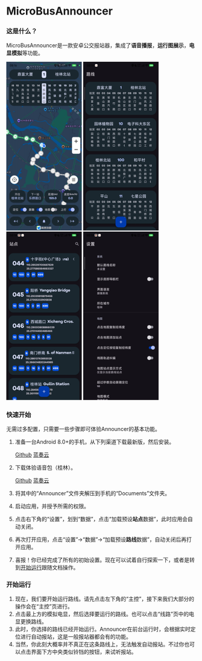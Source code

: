 # MicroBusAnnouncer
### 这是什么？

MicroBusAnnouncer是一款安卓公交报站器，集成了<b>语音播报</b>，<b>运行图展示</b>，<b>电显模拟</b>等功能。

<div>
  <img src="https://github.com/Shiyue0x0/MicroBusAnnouncer/blob/master/readme/main.jpg" width="200" />
  <img src="https://github.com/Shiyue0x0/MicroBusAnnouncer/blob/master/readme/lines.jpg" width="200" />
  <img src="https://github.com/Shiyue0x0/MicroBusAnnouncer/blob/master/readme/stations.jpg" width="200" />
  <img src="https://github.com/Shiyue0x0/MicroBusAnnouncer/blob/master/readme/settings.jpg" width="200" />
</div>

### 快速开始

无需过多配置，只需要一些步骤即可体验Announcer的基本功能。
1. 准备一台Android 8.0+的手机，从下列渠道下载最新版，然后安装。

   [Github](https://github.com/Shiyue0x0/MicroBusAnnouncer/releases)
   [蓝奏云](https://github.com/Shiyue0x0/MicroBusAnnouncer/releases)
2. 下载体验语音包（桂林）。
   
   [Github](https://github.com/Shiyue0x0/MicroBusAnnouncer/releases)
   [蓝奏云](https://github.com/Shiyue0x0/MicroBusAnnouncer/releases)

3. 将其中的“Announcer”文件夹解压到手机的“Documents”文件夹。
4. 启动应用，并授予所需的权限。
5. 点击右下角的“设置”，划到“数据”，点击“加载预设<b>站点</b>数据”，此时应用会自动关闭。
6. 再次打开应用，点击“设置”->“数据”->“加载预设<b>路线</b>数据”，自动关闭后再打开应用。
7. 喜报！你已经完成了所有的初始设置。现在可以试着自行探索一下，或者是转到[开始运行](https://github.com/Shiyue0x0/MicroBusAnnouncer/tree/master?tab=readme-ov-file#开始运行)跟随文档操作。

### 开始运行

1. 现在，我们要开始运行路线。请先点击左下角的“主控”，接下来我们大部分的操作会在“主控”页进行。
2. 点击最上方的模拟电显，然后选择要运行的路线。也可以点击“线路”页中的电显更换路线。
3. 此时，你选择的路线已经开始运行。Announcer在前台运行时，会根据实时定位进行自动报站，这是一般报站器都会有的功能。
4. 当然，你此刻大概率并不真正在这条路线上，无法触发自动报站。不过你也可以点击界面下方中央类似铃铛的按钮，来试听报站。

